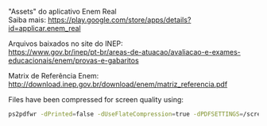 "Assets" do aplicativo Enem Real<br/>
Saiba mais: https://play.google.com/store/apps/details?id=applicar.enem_real

Arquivos baixados no site do INEP:<br/>
https://www.gov.br/inep/pt-br/areas-de-atuacao/avaliacao-e-exames-educacionais/enem/provas-e-gabaritos

Matrix de Referência Enem:<br/>
http://download.inep.gov.br/download/enem/matriz_referencia.pdf


Files have been compressed for screen quality using:
```Bash
ps2pdfwr -dPrinted=false -dUseFlateCompression=true -dPDFSETTINGS=/screen -dDetectDuplicateImages=true in.pdf out.pdf
```
